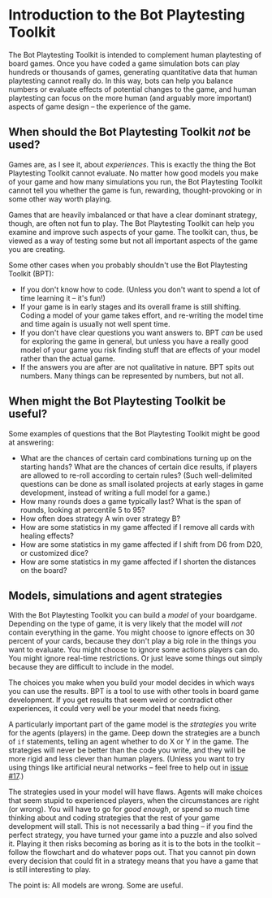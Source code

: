 # Introduction to the Bot Playtesting Toolkit

The Bot Playtesting Toolkit is intended to complement human playtesting of board games. Once you have coded a game simulation bots can play hundreds or thousands of games, generating quantitative data that human playtesting cannot really do. In this way, bots can help you balance numbers or evaluate effects of potential changes to the game, and human playtesting can focus on the more human (and arguably more important) aspects of game design – the experience of the game.

## When should the Bot Playtesting Toolkit _not_ be used?

Games are, as I see it, about _experiences_. This is exactly the thing the Bot Playtesting Toolkit cannot evaluate. No matter how good models you make of your game and how many simulations you run, the Bot Playtesting Toolkit cannot tell you whether the game is fun, rewarding, thought-provoking or in some other way worth playing.

Games that are heavily imbalanced or that have a clear dominant strategy, though, are often not fun to play. The Bot Playtesting Toolkit can help you examine and improve such aspects of your game. The toolkit can, thus, be viewed as a way of testing some but not all important aspects of the game you are creating.

Some other cases when you probably shouldn't use the Bot Playtesting Toolkit (BPT):

* If you don't know how to code. (Unless you don't want to spend a lot of time learning it – it's fun!)
* If your game is in early stages and its overall frame is still shifting. Coding a model of your game takes effort, and re-writing the model time and time again is usually not well spent time.
* If you don't have clear questions you want answers to. BPT _can_ be used for exploring the game in general, but unless you have a really good model of your game you risk finding stuff that are effects of your model rather than the actual game.
* If the answers you are after are not qualitative in nature. BPT spits out numbers. Many things can be represented by numbers, but not all.

## When might the Bot Playtesting Toolkit be useful?

Some examples of questions that the Bot Playtesting Toolkit might be good at answering:

* What are the chances of certain card combinations turning up on the starting hands? What are the chances of certain dice results, if players are allowed to re-roll according to certain rules? (Such well-delimited questions can be done as small isolated projects at early stages in game development, instead of writing a full model for a game.)
* How many rounds does a game typically last? What is the span of rounds, looking at percentile 5 to 95?
* How often does strategy A win over strategy B?
* How are some statistics in my game affected if I remove all cards with healing effects?
* How are some statistics in my game affected if I shift from D6 from D20, or customized dice?
* How are some statistics in my game affected if I shorten the distances on the board?

## Models, simulations and agent strategies

With the Bot Playtesting Toolkit you can build a _model_ of your boardgame. Depending on the type of game, it is very likely that the model will _not_ contain everything in the game. You might choose to ignore effects on 30 percent of your cards, because they don't play a big role in the things you want to evaluate. You might choose to ignore some actions players can do. You might ignore real-time restrictions. Or just leave some things out simply because they are difficult to include in the model.

The choices you make when you build your model decides in which ways you can use the results. BPT is a tool to use with other tools in board game development. If you get results that seem weird or contradict other experiences, it could very well be your model that needs fixing.

A particularly important part of the game model is the _strategies_ you write for the agents (players) in the game. Deep down the strategies are a bunch of `if` statements, telling an agent whether to do X or Y in the game. The strategies will never be better than the code you write, and they will be more rigid and less clever than human players. (Unless you want to try using things like artificial neural networks – feel free to help out in [issue #17](https://github.com/Itangalo/Bot-Playtesting-Toolkit/issues/17).)

The strategies used in your model will have flaws. Agents will make choices that seem stupid to experienced players, when the circumstances are right (or wrong). You will have to go for _good enough_, or spend so much time thinking about and coding strategies that the rest of your game development will stall. This is not necessarily a bad thing – if you find the perfect strategy, you have turned your game into a puzzle and also solved it. Playing it then risks becoming as boring as it is to the bots in the toolkit – follow the flowchart and do whatever pops out. That you cannot pin down every decision that could fit in a strategy means that you have a game that is still interesting to play.

The point is: All models are wrong. Some are useful.

